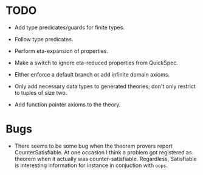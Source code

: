 TODO
====

  * Add type predicates/guards for finite types.

  * Follow type predicates.

  * Perform eta-expansion of properties.

  * Make a switch to ignore eta-reduced properties from QuickSpec.

  * Either enforce a default branch or add infinite domain axioms.

  * Only add necessary data types to generated theories;
    don't only restrict to tuples of size two.

  * Add function pointer axioms to the theory.

Bugs
====

  * There seems to be some bug when the theorem provers report
    CounterSatisfiable. At one occasion I think a problem got
    registered as theorem when it actually was counter-satisfiable.
    Regardless, Satisfiable is interesting information for instance
    in conjuction with `oops`.

